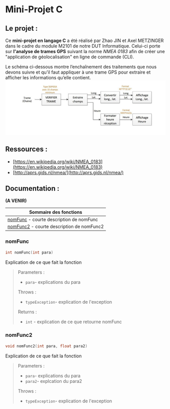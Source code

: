 # Mini-Projet C

## Le projet :
Ce **mini-projet en langage C** a été réalisé par Zhao JIN et Axel METZINGER dans le cadre du module M2101 de notre DUT Informatique.
Celui-ci porte sur **l'analyse de trames GPS** suivant la norme *NMEA 0183* afin de créer une "application de géolocalisation" en ligne de commande (CLI).

Le schéma ci-dessous montre l’enchaînement des traitements que nous devons suivre et qu'il faut appliquer à une trame GPS pour extraire et afficher les informations qu’elle contient.
![Schéma de fonctionnement](schema-fonctionnement.jpg)

## Ressources :
*  [https://en.wikipedia.org/wiki/NMEA_0183](https://en.wikipedia.org/wiki/NMEA_0183)
*  [http://aprs.gids.nl/nmea/](http://aprs.gids.nl/nmea/)

## Documentation :
**(A VENIR)**

| Sommaire des fonctions |
| ------ |
| [nomFunc](#nomfunc) - courte description de nomFunc |
| [nomFunc2](#nomfunc2) - courte description de nomFunc2 | 


### nomFunc

```c
int nomFunc(int para)
```

Explication de ce que fait la fonction

> Parameters :
> * `para`- explications du para
>
> Throws :
> * `typeException`- explication de l'exception
> 
> Returns :
> * `int` - explication de ce que retourne nomFunc


### nomFunc2

```c
void nomFunc2(int para, float para2)
```

Explication de ce que fait la fonction

> Parameters :
> * `para`- explications du para
> * `para2`- explcation du para2
>
> Throws :
> * `typeException`- explication de l'exception